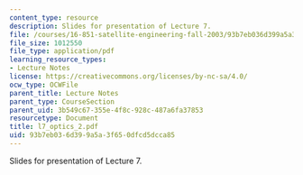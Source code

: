 ```yaml
---
content_type: resource
description: Slides for presentation of Lecture 7.
file: /courses/16-851-satellite-engineering-fall-2003/93b7eb036d399a5a3f650dfcd5dcca85_l7_optics_2.pdf
file_size: 1012550
file_type: application/pdf
learning_resource_types:
- Lecture Notes
license: https://creativecommons.org/licenses/by-nc-sa/4.0/
ocw_type: OCWFile
parent_title: Lecture Notes
parent_type: CourseSection
parent_uid: 3b549c67-355e-4f8c-928c-487a6fa37853
resourcetype: Document
title: l7_optics_2.pdf
uid: 93b7eb03-6d39-9a5a-3f65-0dfcd5dcca85
---
```

Slides for presentation of Lecture 7.
